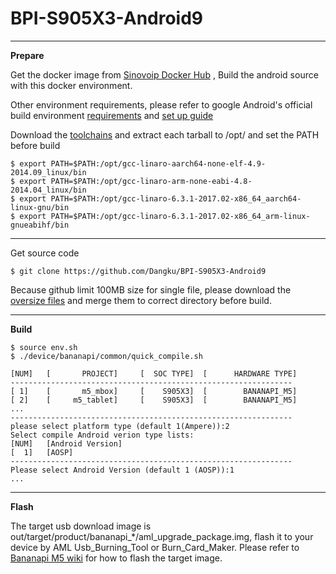 # BPI-S905X3-Android9

----------

**Prepare**

Get the docker image from [Sinovoip Docker Hub](https://hub.docker.com/r/sinovoip/bpi-build-android-7/) , Build the android source with this docker environment.

Other environment requirements, please refer to google Android's official build environment [requirements](https://source.android.com/setup/build/requirements) and [set up guide](https://source.android.com/setup/build/initializing) 

Download the [toolchains](https://download.banana-pi.dev/d/3ebbfa04265d4dddb81b/?p=/Tools/toolchains/bpi-m5&mode=list) and extract each tarball to /opt/ and set the PATH before build

    $ export PATH=$PATH:/opt/gcc-linaro-aarch64-none-elf-4.9-2014.09_linux/bin
    $ export PATH=$PATH:/opt/gcc-linaro-arm-none-eabi-4.8-2014.04_linux/bin
    $ export PATH=$PATH:/opt/gcc-linaro-6.3.1-2017.02-x86_64_aarch64-linux-gnu/bin
    $ export PATH=$PATH:/opt/gcc-linaro-6.3.1-2017.02-x86_64_arm-linux-gnueabihf/bin

----------

Get source code

    $ git clone https://github.com/Dangku/BPI-S905X3-Android9

Because github limit 100MB size for single file, please download the [oversize files](https://download.banana-pi.dev/d/3ebbfa04265d4dddb81b/files/?p=/Source_Code/m5/android_github_oversize_files.zip) and merge them to correct directory before build.

----------

**Build**

    $ source env.sh
    $ ./device/bananapi/common/quick_compile.sh
    
    [NUM]   [       PROJECT]     [  SOC TYPE]  [      HARDWARE TYPE]
    ---------------------------------------------------------------
    [ 1]    [       m5_mbox]     [    S905X3]  [        BANANAPI_M5]
    [ 2]    [     m5_tablet]     [    S905X3]  [        BANANAPI_M5]
    ...
    ---------------------------------------------------------------
    please select platform type (default 1(Ampere)):2
    Select compile Android verion type lists:
    [NUM]   [Android Version]
    [  1]   [AOSP]
    ---------------------------------------------------------------
    Please select Android Version (default 1 (AOSP)):1
    ...

----------
**Flash**

The target usb download image is out/target/product/bananapi_*/aml_upgrade_package.img, flash it to your device by AML Usb_Burning_Tool or Burn_Card_Maker. Please refer to [Bananapi M5 wiki](http://wiki.banana-pi.org/Getting_Started_with_BPI-M5) for how to flash the target image.
